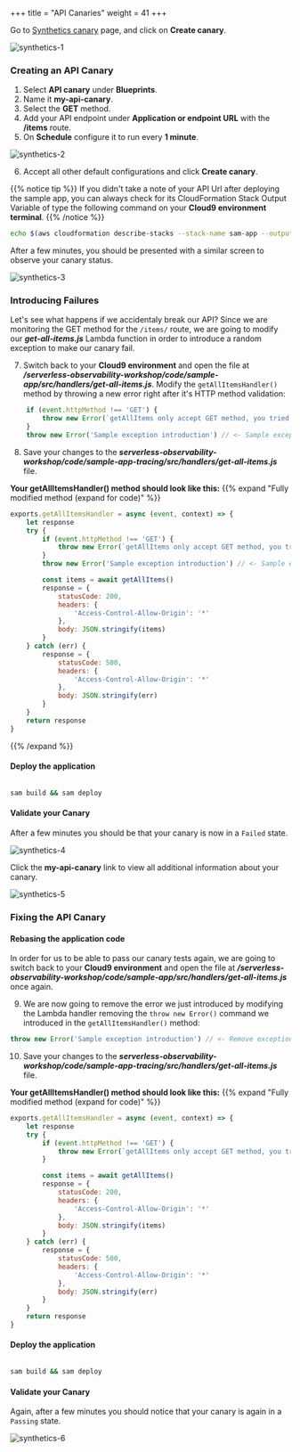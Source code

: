 +++
title = "API Canaries"
weight = 41
+++


Go to [Synthetics canary](https://console.aws.amazon.com/cloudwatch/home?#synthetics:canary/list) page, and click on **Create canary**.

![synthetics-1](/images/synthetics1.png)

### Creating an API Canary

1. Select **API canary** under **Blueprints**.
1. Name it **my-api-canary**.
1. Select the **GET** method.
1. Add your API endpoint under **Application or endpoint URL** with the **/items** route.
1. On **Schedule** configure it to run every **1 minute**.

![synthetics-2](/images/synthetics2.png)

6. Accept all other default configurations and click **Create canary**.

{{% notice tip %}}
If you  didn't take a note of your API Url after deploying the sample app, you can always check for its CloudFormation Stack Output Variable of type the following command on your **Cloud9 environment terminal**.
{{% /notice %}}

```sh
echo $(aws cloudformation describe-stacks --stack-name sam-app --output json | jq '.Stacks[].Outputs[] | select(.OutputKey=="ApiUrl") | .OutputValue' | sed -e 's/^"//'  -e 's/"$//')
```

After a few minutes, you should be presented with a similar screen to observe your canary status.

![synthetics-3](/images/synthetics3.png)

### Introducing Failures

Let's see what happens if we accidentaly break our API? Since we are monitoring the GET method for the `/items/` route, we are going to modify our ***get-all-items.js*** Lambda function in order to introduce a random exception to make our canary fail.

7. Switch back to your **Cloud9 environment** and open the file at ***/serverless-observability-workshop/code/sample-app/src/handlers/get-all-items.js***. Modify the `getAllItemsHandler()` method by throwing a new error right after it's HTTP method validation:

```javascript
    if (event.httpMethod !== 'GET') {
        throw new Error(`getAllItems only accept GET method, you tried: ${event.httpMethod}`)
    }
    throw new Error('Sample exception introduction') // <- Sample exception throw 
```

8. Save your changes to the ***serverless-observability-workshop/code/sample-app-tracing/src/handlers/get-all-items.js*** file.

**Your getAllItemsHandler() method should look like this:**
{{% expand "Fully modified method (expand for code)" %}}
```javascript
exports.getAllItemsHandler = async (event, context) => {
    let response
    try {
        if (event.httpMethod !== 'GET') {
            throw new Error(`getAllItems only accept GET method, you tried: ${event.httpMethod}`)
        }
        throw new Error('Sample exception introduction') // <- Sample exception throw 

        const items = await getAllItems()
        response = {
            statusCode: 200,
            headers: {
                'Access-Control-Allow-Origin': '*'
            },
            body: JSON.stringify(items)
        }
    } catch (err) {
        response = {
            statusCode: 500,
            headers: {
                'Access-Control-Allow-Origin': '*'
            },
            body: JSON.stringify(err)
        }
    }
    return response
}
```
{{% /expand  %}}


#### Deploy the application

```sh

sam build && sam deploy

```

#### Validate your Canary

After a few minutes you should be that your canary is now in a `Failed` state.
 
![synthetics-4](/images/synthetics4.png)

Click the **my-api-canary** link to view all additional information about your canary.

![synthetics-5](/images/synthetics5.png)

### Fixing the API Canary

#### Rebasing the application code

In order for us to be able to pass our canary tests again, we are going to switch back to your **Cloud9 environment** and open the file at ***/serverless-observability-workshop/code/sample-app/src/handlers/get-all-items.js*** once again. 

9. We are now going to remove the error we just introduced by modifying the Lambda handler removing the `throw new Error()` command we introduced in the `getAllItemsHandler()` method:

```javascript
throw new Error('Sample exception introduction') // <- Remove exception throw 
```

10. Save your changes to the ***serverless-observability-workshop/code/sample-app-tracing/src/handlers/get-all-items.js*** file.

**Your getAllItemsHandler() method should look like this:**
{{% expand "Fully modified method (expand for code)" %}}
```javascript
exports.getAllItemsHandler = async (event, context) => {
    let response
    try {
        if (event.httpMethod !== 'GET') {
            throw new Error(`getAllItems only accept GET method, you tried: ${event.httpMethod}`)
        }

        const items = await getAllItems()
        response = {
            statusCode: 200,
            headers: {
                'Access-Control-Allow-Origin': '*'
            },
            body: JSON.stringify(items)
        }
    } catch (err) {
        response = {
            statusCode: 500,
            headers: {
                'Access-Control-Allow-Origin': '*'
            },
            body: JSON.stringify(err)
        }
    }
    return response
}
```

#### Deploy the application

```sh

sam build && sam deploy

```

#### Validate your Canary

Again, after a few minutes you should notice that your canary is again in a `Passing` state.

![synthetics-6](/images/synthetics6.png)
